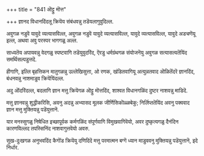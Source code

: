 +++
title = "841 ऒट्टु मॊत्त"

+++
ज्ञानद विधानदिंदलू क्रियॆय संबंधवन्नु तडॆयलागुवुदिल्ल.

अवुगळ नडुवॆ यावुदे व्यत्यासविल्ल, अवुगळ नडुवॆ यावुदे व्यत्यासविल्ल, यावुदे व्यत्यासविल्ल, यावुदे अडचणॆयू इल्ल, अथवा अवु परस्पर भागगळू अल्ल.

साध्यतॆय अपायवन्नु वेदगळु स्पष्टवागि तडॆयुवुदरिंद, ऎरडु धर्मग्रंथगळ संयोजनॆयु अवुगळ सत्यासत्यतॆयिंद समर्थिसल्पडुत्तदॆ.

हीगागि, इल्लि बृहत्तिकन मातुगळन्नु उल्लेखिसुत्ता, ओ रणक, खंडितवागियू अत्युन्नतवाद ऒळितॆंदरॆ ज्ञानदिंद, बंधनवन्नु नाशमाडुव क्रियॆयिंदल्ल.

अदु ऒंदरिंदल्ल, बदलागि ज्ञान मत्तु क्रियॆगळ ऒट्टु मॊत्तदिंद, शाश्वत विधानगळिंद दुष्टर नाशवन्नु माडिदॆ.

मत्तु ज्ञानवन्नु शुद्धीकरिसि, अवनु अदन्नु अभ्यासद मूलक जीर्णिसिकॊळ्ळबेकु; निर्लिप्ततॆयिंद अवनु पक्ववाद ज्ञान मत्तु मुक्तियन्नु पडॆयुत्तानॆ.

यार मनस्सुगळु निषेधित इच्छापूर्वक कर्मगळिंद संपूर्णवागि विमुखवागिवॆयो, अवर दुष्कृत्यगळु दैनंदिन कारणविल्लद तपस्सिनिंद नाशवागुत्तवॆयो अवरु.

सुख-दुःखगळ अनुभवदिंद कैगॊंड क्रियॆयु दणिदिदॆ मत्तु परमात्मन बग्गॆ ध्यान माडुववनु मुक्तियन्नु पडॆयुत्तानॆ, इदे निर्धार.

